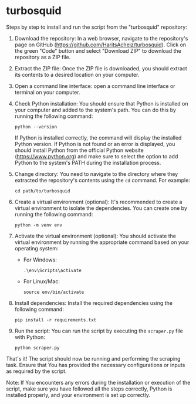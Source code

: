 # turbosquid
Steps by step to install and run the script from the "turbosquid" repository:

1. Download the repository: In a web browser, navigate to the repository's page on GitHub (https://github.com/HaritsAcheiz/turbosquid). Click on the green "Code" button and select "Download ZIP" to download the repository as a ZIP file.

2. Extract the ZIP file: Once the ZIP file is downloaded, you should extract its contents to a desired location on your computer.

3. Open a command line interface: open a command line interface or terminal on your computer.

4. Check Python installation: You should ensure that Python is installed on your computer and added to the system's path. You can do this by running the following command:
   ```
   python --version
   ```

   If Python is installed correctly, the command will display the installed Python version. If Python is not found or an error is displayed, you should install Python from the official Python website (https://www.python.org) and make sure to select the option to add Python to the system's PATH during the installation process.

5. Change directory: You need to navigate to the directory where they extracted the repository's contents using the `cd` command. For example:
   ```
   cd path/to/turbosquid
   ```

6. Create a virtual environment (optional): It's recommended to create a virtual environment to isolate the dependencies. You can create one by running the following command:
   ```
   python -m venv env
   ```

7. Activate the virtual environment (optional): You should activate the virtual environment by running the appropriate command based on your operating system:
   - For Windows:
     ```
     .\env\Scripts\activate
     ```
   - For Linux/Mac:
     ```
     source env/bin/activate
     ```

8. Install dependencies: Install the required dependencies using the following command:
   ```
   pip install -r requirements.txt
   ```

9. Run the script: You can run the script by executing the `scraper.py` file with Python:
   ```
   python scraper.py
   ```

That's it! The script should now be running and performing the scraping task. Ensure that You has provided the necessary configurations or inputs as required by the script.

Note: If You encounters any errors during the installation or execution of the script, make sure you have followed all the steps correctly, Python is installed properly, and your environment is set up correctly.
